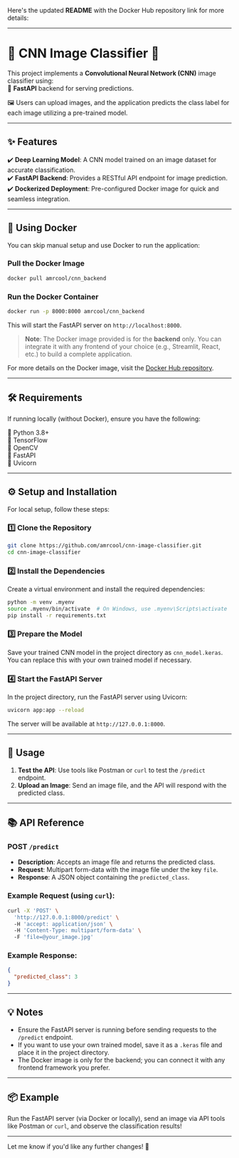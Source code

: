Here's the updated **README** with the Docker Hub repository link for more details:

---

# 🌟 CNN Image Classifier 🌟  

This project implements a **Convolutional Neural Network (CNN)** image classifier using:  
🚀 **FastAPI** backend for serving predictions.  

🖼️ Users can upload images, and the application predicts the class label for each image utilizing a pre-trained model.  

---

## ✨ Features  

✔️ **Deep Learning Model**: A CNN model trained on an image dataset for accurate classification.  
✔️ **FastAPI Backend**: Provides a RESTful API endpoint for image prediction.  
✔️ **Dockerized Deployment**: Pre-configured Docker image for quick and seamless integration.  

---

## 🐳 Using Docker  

You can skip manual setup and use Docker to run the application:  

### Pull the Docker Image  
```bash  
docker pull amrcool/cnn_backend  
```  

### Run the Docker Container  
```bash  
docker run -p 8000:8000 amrcool/cnn_backend  
```  
This will start the FastAPI server on `http://localhost:8000`.  

> **Note**: The Docker image provided is for the **backend** only. You can integrate it with any frontend of your choice (e.g., Streamlit, React, etc.) to build a complete application.  

For more details on the Docker image, visit the [Docker Hub repository](https://hub.docker.com/r/amrcool/cnn_backend).  

---

## 🛠️ Requirements  

If running locally (without Docker), ensure you have the following:  

🔹 Python 3.8+  
🔹 TensorFlow  
🔹 OpenCV  
🔹 FastAPI  
🔹 Uvicorn  

---

## ⚙️ Setup and Installation  

For local setup, follow these steps:  

### 1️⃣ Clone the Repository  
```bash  
git clone https://github.com/amrcool/cnn-image-classifier.git  
cd cnn-image-classifier  
```  

### 2️⃣ Install the Dependencies  
Create a virtual environment and install the required dependencies:  
```bash  
python -m venv .myenv  
source .myenv/bin/activate  # On Windows, use .myenv\Scripts\activate  
pip install -r requirements.txt  
```  

### 3️⃣ Prepare the Model  
Save your trained CNN model in the project directory as `cnn_model.keras`.  
You can replace this with your own trained model if necessary.  

### 4️⃣ Start the FastAPI Server  
In the project directory, run the FastAPI server using Uvicorn:  
```bash  
uvicorn app:app --reload  
```  
The server will be available at `http://127.0.0.1:8000`.  

---

## 🎯 Usage  

1. **Test the API**: Use tools like Postman or `curl` to test the `/predict` endpoint.  
2. **Upload an Image**: Send an image file, and the API will respond with the predicted class.  

---

## 📚 API Reference  

### POST `/predict`  

- **Description**: Accepts an image file and returns the predicted class.  
- **Request**: Multipart form-data with the image file under the key `file`.  
- **Response**: A JSON object containing the `predicted_class`.  

### Example Request (using `curl`):  
```bash  
curl -X 'POST' \  
  'http://127.0.0.1:8000/predict' \  
  -H 'accept: application/json' \  
  -H 'Content-Type: multipart/form-data' \  
  -F 'file=@your_image.jpg'  
```  

### Example Response:  
```json  
{  
  "predicted_class": 3  
}  
```  

---

## 💡 Notes  

- Ensure the FastAPI server is running before sending requests to the `/predict` endpoint.  
- If you want to use your own trained model, save it as a `.keras` file and place it in the project directory.  
- The Docker image is only for the backend; you can connect it with any frontend framework you prefer.  

---

## 📦 Example  

Run the FastAPI server (via Docker or locally), send an image via API tools like Postman or `curl`, and observe the classification results!  

---

Let me know if you'd like any further changes! 🚀
